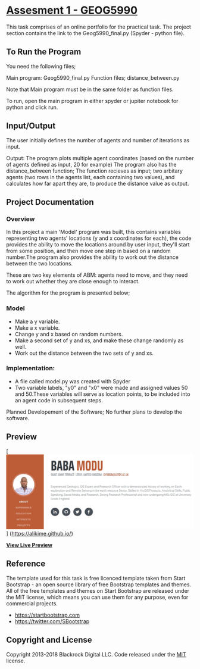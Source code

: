 # [Assesment 1 - GEOG5990](https://alikime.github.io/)

This task comprises of an online portfolio for the practical task. The project section contains the link to the Geog5990_final.py (Spyder - python file).

## To Run the Program
You need the following files;

Main program: Geog5990_final.py
Function files; distance_between.py 

Note that Main program must be in the same folder as function files.

To run, open the main program in either spyder or jupiter notebook for python and click run.

## Input/Output

The user initially defines the number of agents and number of iterations as input. 

Output: The program plots multiple agent coordinates (based on the number of agents defined as input, 20 for example)
The program also has the distance_between function; The function recieves as input; two arbitary agents (two rows in the agents list, each containing two values), and calculates how far apart they are, to produce the distance value as output. 

## Project Documentation 

### Overview 
In this project a main 'Model' program was built, this contains variables representing two agents' locations (y and x coordinates for each), the code provides the ability to move the locations around by user input, they'll start from some position, and then move one step in based on a random number.The program also provides the ability to work out the distance between the two locations.

These are two key elements of ABM: agents need to move, and they need to work out whether they are close enough to interact.

The algorithm for the program is presented below;

### Model
* Make a y variable.
* Make a x variable.
* Change y and x based on random numbers.
* Make a second set of y and xs, and make these change randomly as well.
* Work out the distance between the two sets of y and xs.

### Implementation:
* A file called model.py was created with Spyder 
* Two variable labels, "y0" and "x0" were made and assigned values 50 and 50.These variables will serve as location points, to be included into an agent code in subsequent steps.

Planned Developement of the Software; No further plans to develop the software.

## Preview
[![Resume Preview](https://github.com/Alikime/alikime.github.io/blob/master/img/PreviewImage.JPG)]
(https://alikime.github.io/)

**[View Live Preview](https://alikime.github.io/)**

## Reference

The template used for this task is free licenced template taken from Start Bootstrap - an open source library of free Bootstrap templates and themes. All of the free templates and themes on Start Bootstrap are released under the MIT license, which means you can use them for any purpose, even for commercial projects.

* https://startbootstrap.com
* https://twitter.com/SBootstrap

## Copyright and License

Copyright 2013-2018 Blackrock Digital LLC. Code released under the [MIT](https://github.com/BlackrockDigital/startbootstrap-resume/blob/gh-pages/LICENSE) license.
